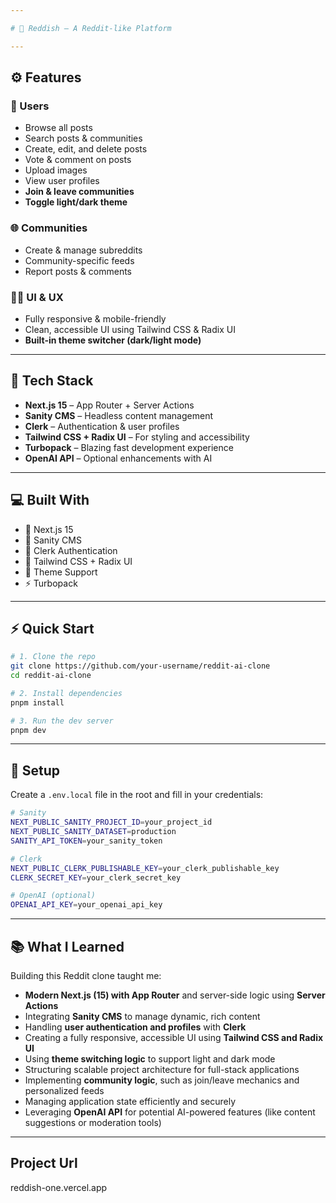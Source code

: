 ```yaml
---

# 🧵 Reddish – A Reddit-like Platform

---
```


## ⚙️ Features

### 👤 Users

* Browse all posts
* Search posts & communities
* Create, edit, and delete posts
* Vote & comment on posts
* Upload images
* View user profiles
* **Join & leave communities**
* **Toggle light/dark theme**

### 🌐 Communities

* Create & manage subreddits
* Community-specific feeds
* Report posts & comments

### 🧑‍🎨 UI & UX

* Fully responsive & mobile-friendly
* Clean, accessible UI using Tailwind CSS & Radix UI
* **Built-in theme switcher (dark/light mode)**

---

## 🚀 Tech Stack

* **Next.js 15** – App Router + Server Actions
* **Sanity CMS** – Headless content management
* **Clerk** – Authentication & user profiles
* **Tailwind CSS + Radix UI** – For styling and accessibility
* **Turbopack** – Blazing fast development experience
* **OpenAI API** – Optional enhancements with AI

---

## 💻 Built With

* 🧩 Next.js 15
* 🧾 Sanity CMS
* 🔐 Clerk Authentication
* 🎨 Tailwind CSS + Radix UI
* 🌙 Theme Support
* ⚡ Turbopack

---

## ⚡ Quick Start

```bash
# 1. Clone the repo
git clone https://github.com/your-username/reddit-ai-clone
cd reddit-ai-clone

# 2. Install dependencies
pnpm install

# 3. Run the dev server
pnpm dev
```

---

## 🧪 Setup

Create a `.env.local` file in the root and fill in your credentials:

```bash
# Sanity
NEXT_PUBLIC_SANITY_PROJECT_ID=your_project_id
NEXT_PUBLIC_SANITY_DATASET=production
SANITY_API_TOKEN=your_sanity_token

# Clerk
NEXT_PUBLIC_CLERK_PUBLISHABLE_KEY=your_clerk_publishable_key
CLERK_SECRET_KEY=your_clerk_secret_key

# OpenAI (optional)
OPENAI_API_KEY=your_openai_api_key
```

---

## 📚 What I Learned

Building this Reddit clone taught me:

* **Modern Next.js (15) with App Router** and server-side logic using **Server Actions**
* Integrating **Sanity CMS** to manage dynamic, rich content
* Handling **user authentication and profiles** with **Clerk**
* Creating a fully responsive, accessible UI using **Tailwind CSS and Radix UI**
* Using **theme switching logic** to support light and dark mode
* Structuring scalable project architecture for full-stack applications
* Implementing **community logic**, such as join/leave mechanics and personalized feeds
* Managing application state efficiently and securely
* Leveraging **OpenAI API** for potential AI-powered features (like content suggestions or moderation tools)

---
## Project Url 
reddish-one.vercel.app

